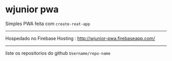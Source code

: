 wjunior pwa
===
Simples PWA feita com `` create-reat-app ``

___

Hospedado no Firebase Hosting : http://wjunior-pwa.firebaseapp.com/
___
 liste os repositorios do github `` Username/repo-name ``
